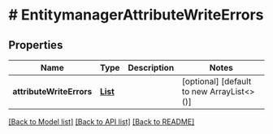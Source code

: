 # # EntitymanagerAttributeWriteErrors


## Properties 


Name | Type | Description | Notes
------------ | ------------- | ------------- | -------------
**attributeWriteErrors**| [**List<EntitymanagerAttributeWriteError>**](EntitymanagerAttributeWriteError.md) |   | [optional] [default to new ArrayList<>()]


[[Back to Model list]](../../README.md#models) [[Back to API list]](../../README.md#endpoints) [[Back to README]](../../README.md)

